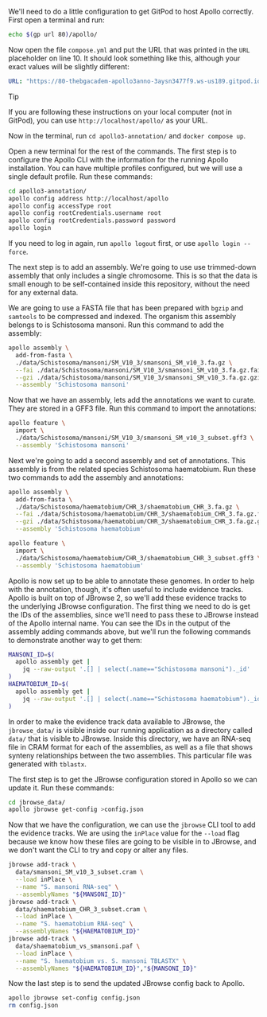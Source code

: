 We'll need to do a little configuration to get GitPod to host Apollo correctly.
First open a terminal and run:

```sh
echo $(gp url 80)/apollo/
```

Now open the file `compose.yml` and put the URL that was printed in the `URL`
placeholder on line 10. It should look something like this, although your exact
values will be slightly different:

```yml
URL: "https://80-thebgacadem-apollo3anno-3aysn3477f9.ws-us189.gitpod.io/apollo/"
```

> [!TIP]
> If you are following these instructions on your local computer (not in
GitPod), you can use `http://localhost/apollo/` as your URL.


Now in the terminal, run `cd apollo3-annotation/` and `docker compose up`.

Open a new terminal for the rest of the commands. The first step is to configure
the Apollo CLI with the information for the running Apollo installation. You can
have multiple profiles configured, but we will use a single default profile. Run
these commands:

```sh
cd apollo3-annotation/
apollo config address http://localhost/apollo
apollo config accessType root
apollo config rootCredentials.username root
apollo config rootCredentials.password password
apollo login
```

If you need to log in again, run `apollo logout` first, or use
`apollo login --force`.

The next step is to add an assembly. We're going to use use trimmed-down
assembly that only includes a single chromosome. This is so that the data is
small enough to be self-contained inside this repository, without the need for
any external data.

We are going to use a FASTA file that has been prepared with `bgzip` and
`samtools` to be compressed and indexed. The organism this assembly belongs to
is Schistosoma mansoni. Run this command to add the assembly:

```sh
apollo assembly \
  add-from-fasta \
  ./data/Schistosoma/mansoni/SM_V10_3/smansoni_SM_v10_3.fa.gz \
  --fai ./data/Schistosoma/mansoni/SM_V10_3/smansoni_SM_v10_3.fa.gz.fai \
  --gzi ./data/Schistosoma/mansoni/SM_V10_3/smansoni_SM_v10_3.fa.gz.gzi \
  --assembly 'Schistosoma mansoni'
```

Now that we have an assembly, lets add the annotations we want to curate. They
are stored in a GFF3 file. Run this command to import the annotations:

```sh
apollo feature \
  import \
  ./data/Schistosoma/mansoni/SM_V10_3/smansoni_SM_v10_3_subset.gff3 \
  --assembly 'Schistosoma mansoni'
```

Next we're going to add a second assembly and set of annotations. This assembly
is from the related species Schistosoma haematobium. Run these two commands to
add the assembly and annotations:

```sh
apollo assembly \
  add-from-fasta \
  ./data/Schistosoma/haematobium/CHR_3/shaematobium_CHR_3.fa.gz \
  --fai ./data/Schistosoma/haematobium/CHR_3/shaematobium_CHR_3.fa.gz.fai \
  --gzi ./data/Schistosoma/haematobium/CHR_3/shaematobium_CHR_3.fa.gz.gzi \
  --assembly 'Schistosoma haematobium'

apollo feature \
  import \
  ./data/Schistosoma/haematobium/CHR_3/shaematobium_CHR_3_subset.gff3 \
  --assembly 'Schistosoma haematobium'
```

Apollo is now set up to be able to annotate these genomes. In order to help with
the annotation, though, it's often useful to include evidence tracks. Apollo is
built on top of JBrowse 2, so we'll add these evidence tracks to the underlying
JBrowse configuration. The first thing we need to do is get the IDs of the
assemblies, since we'll need to pass these to JBrowse instead of the Apollo
internal name. You can see the IDs in the output of the assembly adding commands
above, but we'll run the following commands to demonstrate another way to get
them:

```sh
MANSONI_ID=$(
  apollo assembly get |
    jq --raw-output '.[] | select(.name=="Schistosoma mansoni")._id'
)
HAEMATOBIUM_ID=$(
  apollo assembly get |
    jq --raw-output '.[] | select(.name=="Schistosoma haematobium")._id'
)
```

In order to make the evidence track data available to JBrowse, the
`jbrowse_data/` is visible inside our running application as a directory called
`data/` that is visible to JBrowse. Inside this directory, we have an RNA-seq
file in CRAM format for each of the assemblies, as well as a file that shows
synteny relationships between the two assemblies. This particular file was
generated with `tblastx`.

The first step is to get the JBrowse configuration stored in Apollo so we can
update it. Run these commands:

```sh
cd jbrowse_data/
apollo jbrowse get-config >config.json
```

Now that we have the configuration, we can use the `jbrowse` CLI tool to add the
evidence tracks. We are using the `inPlace` value for the `--load` flag because
we know how these files are going to be visible in to JBrowse, and we don't want
the CLI to try and copy or alter any files.

```sh
jbrowse add-track \
  data/smansoni_SM_v10_3_subset.cram \
  --load inPlace \
  --name "S. mansoni RNA-seq" \
  --assemblyNames "${MANSONI_ID}"
jbrowse add-track \
  data/shaematobium_CHR_3_subset.cram \
  --load inPlace \
  --name "S. haematobium RNA-seq" \
  --assemblyNames "${HAEMATOBIUM_ID}"
jbrowse add-track \
  data/shaematobium_vs_smansoni.paf \
  --load inPlace \
  --name "S. haematobium vs. S. mansoni TBLASTX" \
  --assemblyNames "${HAEMATOBIUM_ID}","${MANSONI_ID}"
```

Now the last step is to send the updated JBrowse config back to Apollo.

```sh
apollo jbrowse set-config config.json
rm config.json
```

